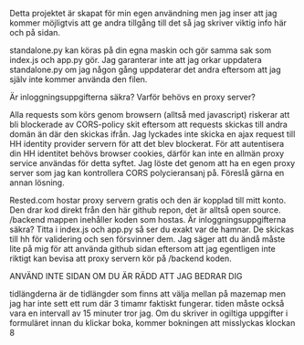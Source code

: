 Detta projektet är skapat för min egen användning men jag inser att jag kommer möjligtvis att ge andra tillgång till det så jag skriver viktig info här och på sidan.

standalone.py kan köras på din egna maskin och gör samma sak som index.js och app.py gör.
Jag garanterar inte att jag orkar uppdatera standalone.py om jag någon gång uppdaterar det andra eftersom att jag själv inte kommer använda den filen.

Är inloggningsuppgifterna säkra?
Varför behövs en proxy server?

Alla requests som körs genom browsern (alltså med javascript) riskerar att bli blockerade av CORS-policy skit eftersom att requests skickas till andra domän än där den skickas ifrån. Jag lyckades inte skicka en ajax request till HH identity provider servern för att det blev blockerat. För att autentisera din HH identitet behövs browser cookies, därför kan inte en allmän proxy service användas för detta syftet. Jag löste det genom att ha en egen proxy server som jag kan kontrollera CORS polycieransanj på. Föreslå gärna en annan lösning.

Rested.com hostar proxy servern gratis och den är kopplad till mitt konto. Den drar kod direkt från den här github repon, det är alltså open source. /backend mappen inehåller koden som hostas. Är inloggningsuppgifterna säkra? Titta i index.js och app.py så ser du exakt var de hamnar. De skickas till hh för validering och sen försvinner dem. Jag säger att du ändå måste lite på mig för att använda github sidan eftersom att jag egentligen inte riktigt kan bevisa att proxy servern kör på /backend koden.


ANVÄND INTE SIDAN OM DU ÄR RÄDD ATT JAG BEDRAR DIG


tidlängderna är de tidlängder som finns att välja mellan på mazemap men jag har inte sett ett rum där 3 timamr faktiskt fungerar. tiden måste också vara en intervall av 15 minuter tror jag. Om du skriver in ogiltiga uppgifter i formuläret innan du klickar boka, kommer bokningen att misslyckas klockan 8
